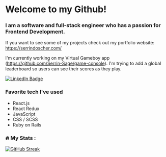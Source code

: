 # Welcome to my Github!

### I am a software and full-stack engineer who has a passion for Frontend Development.

If you want to see some of my projects check out my portfolio website: https://serrindoscher.com/

I'm currently working on my Virtual Gameboy app (https://github.com/Serrin-Sage/game-console). I'm trying to add a global leaderboard so users can see their scores as they play.

<div id="badges">
  <a href="https://www.linkedin.com/in/serrin-doscher-2a0544224/" target="_blank">
    <img src="https://img.shields.io/badge/LinkedIn-blue?style=for-the-badge&logo=linkedin&logoColor=white" alt="LinkedIn Badge"/>
  </a>
</div>

### Favorite tech I've used
- React.js
- React Redux
- JavaScript
- CSS / SCSS
- Ruby on Rails

### :fire: My Stats :
[![GitHub Streak](http://github-readme-streak-stats.herokuapp.com?user=serrin-sage&theme=dark&background=000000)](https://git.io/streak-stats)


<!--
**Serrin-Sage/Serrin-Sage** is a ✨ _special_ ✨ repository because its `README.md` (this file) appears on your GitHub profile.

Here are some ideas to get you started:

- 🔭 I’m currently working on ...
- 🌱 I’m currently learning ...
- 👯 I’m looking to collaborate on ...
- 🤔 I’m looking for help with ...
- 💬 Ask me about ...
- 📫 How to reach me: ...
- 😄 Pronouns: ...
- ⚡ Fun fact: ...
-->
